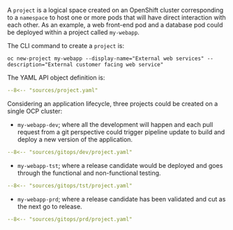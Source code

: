 

A ```project``` is a logical space created on an OpenShift cluster corresponding to a ```namespace``` to host one or more pods that will have direct interaction with each other. 
As an example, a web front-end pod and a database pod could be deployed within a project called ```my-webapp```.

The CLI command to create a ```project``` is:   
```
oc new-project my-webapp --display-name="External web services" --description="External customer facing web service" 
```

The YAML API object definition is:  
```yaml 
--8<-- "sources/project.yaml"
```

Considering an application lifecycle, three projects could be created on a single OCP cluster:  

* ```my-webapp-dev```; where all the development will happen and each pull request from a git perspective could trigger pipeline update to build and deploy a new version of the application.

```yaml
--8<-- "sources/gitops/dev/project.yaml"
```

* ```my-webapp-tst```; where a release candidate would be deployed and goes through the functional and non-functional testing.

```yaml
--8<-- "sources/gitops/tst/project.yaml"

```
  
* ```my-webapp-prd```; where a release candidate has been validated and cut as the next go to release.

```yaml
--8<-- "sources/gitops/prd/project.yaml"

```